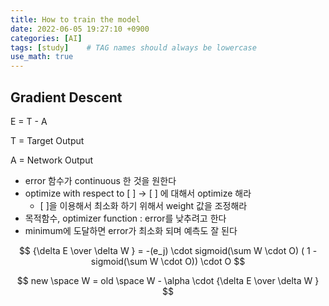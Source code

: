 ```yaml
---
title: How to train the model
date: 2022-06-05 19:27:10 +0900
categories: [AI]
tags: [study]    # TAG names should always be lowercase
use_math: true
---
```


## **Gradient Descent**

E = T - A

T = Target Output

A = Network Output

- error 함수가 continuous 한 것을 원한다
- optimize with respect to [  ]  →  [  ] 에 대해서 optimize 해라
    - [  ]을 이용해서 최소화 하기 위해서 weight 값을 조정해라
- 목적함수, optimizer function : error를 낮추려고 한다
- minimum에 도달하면 error가 최소화 되며 예측도 잘 된다

$$
{\delta E \over \delta W } = -(e_j) \cdot sigmoid(\sum W \cdot O) ( 1 - sigmoid(\sum W \cdot O)) \cdot O
$$

$$
new \space W = old \space W - \alpha \cdot {\delta E \over \delta W }
$$